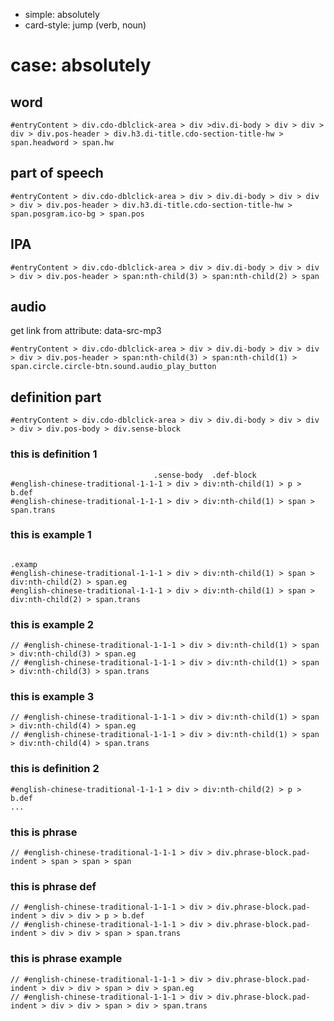 * simple: absolutely
* card-style: jump (verb, noun)

# case: absolutely
## word

    #entryContent > div.cdo-dblclick-area > div >div.di-body > div > div > div > div.pos-header > div.h3.di-title.cdo-section-title-hw > span.headword > span.hw

## part of speech

    #entryContent > div.cdo-dblclick-area > div > div.di-body > div > div > div > div.pos-header > div.h3.di-title.cdo-section-title-hw > span.posgram.ico-bg > span.pos

## IPA

    #entryContent > div.cdo-dblclick-area > div > div.di-body > div > div > div > div.pos-header > span:nth-child(3) > span:nth-child(2) > span

## audio
get link from attribute: data-src-mp3

    #entryContent > div.cdo-dblclick-area > div > div.di-body > div > div > div > div.pos-header > span:nth-child(3) > span:nth-child(1) > span.circle.circle-btn.sound.audio_play_button


## definition part

    #entryContent > div.cdo-dblclick-area > div > div.di-body > div > div > div > div.pos-body > div.sense-block

### this is definition 1

                                    .sense-body  .def-block    
    #english-chinese-traditional-1-1-1 > div > div:nth-child(1) > p > b.def
    #english-chinese-traditional-1-1-1 > div > div:nth-child(1) > span > span.trans
    
### this is example 1

                                                                         .examp
    #english-chinese-traditional-1-1-1 > div > div:nth-child(1) > span > div:nth-child(2) > span.eg
    #english-chinese-traditional-1-1-1 > div > div:nth-child(1) > span > div:nth-child(2) > span.trans
    
### this is example 2

    // #english-chinese-traditional-1-1-1 > div > div:nth-child(1) > span > div:nth-child(3) > span.eg
    // #english-chinese-traditional-1-1-1 > div > div:nth-child(1) > span > div:nth-child(3) > span.trans
    
### this is example 3

    // #english-chinese-traditional-1-1-1 > div > div:nth-child(1) > span > div:nth-child(4) > span.eg
    // #english-chinese-traditional-1-1-1 > div > div:nth-child(1) > span > div:nth-child(4) > span.trans

### this is definition 2

    #english-chinese-traditional-1-1-1 > div > div:nth-child(2) > p > b.def
    ...

### this is phrase
    // #english-chinese-traditional-1-1-1 > div > div.phrase-block.pad-indent > span > span > span

### this is phrase def                                                                  
    // #english-chinese-traditional-1-1-1 > div > div.phrase-block.pad-indent > div > div > p > b.def
    // #english-chinese-traditional-1-1-1 > div > div.phrase-block.pad-indent > div > div > span > span.trans

### this is phrase example    
    // #english-chinese-traditional-1-1-1 > div > div.phrase-block.pad-indent > div > div > span > div > span.eg
    // #english-chinese-traditional-1-1-1 > div > div.phrase-block.pad-indent > div > div > span > div > span.trans
